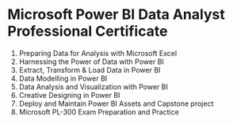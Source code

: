 # Microsoft Power BI Data Analyst Professional Certificate
1. Preparing Data for Analysis with Microsoft Excel
2. Harnessing the Power of Data with Power BI
3. Extract, Transform & Load Data in Power BI
4. Data Modelling in Power BI
5. Data Analysis and Visualization with Power BI
6. Creative Designing in Power BI
7. Deploy and Maintain Power BI Assets and Capstone project
8. Microsoft PL-300 Exam Preparation and Practice
